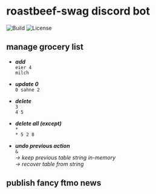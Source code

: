 # roastbeef-swag discord bot

![Build](https://github.com/maribowman/roastbeef-swag/actions/workflows/build.yml/badge.svg)
![License](https://img.shields.io/badge/License-Apache%202.0-green.svg)

## manage grocery list

- ___add___  
  `eier 4`  
  `milch`

- ___update 0___  
  `0 sahne 2`

- ___delete___  
  `3`  
  `4 5`

- ___delete all (except)___  
  `*`  
  `* 5 2 8`

- ___undo previous action___  
  `&`  
  _→ keep previous table string in-memory_  
  _→ recover table from string_

## publish fancy ftmo news
